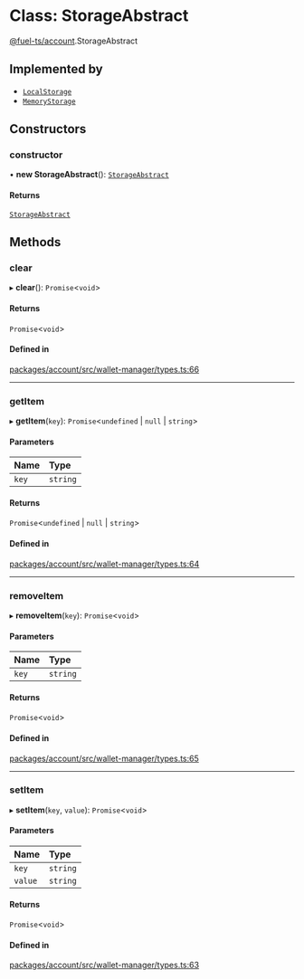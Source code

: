 # Class: StorageAbstract

[@fuel-ts/account](/api/Account/index.md).StorageAbstract

## Implemented by

- [`LocalStorage`](/api/Account/LocalStorage.md)
- [`MemoryStorage`](/api/Account/MemoryStorage.md)

## Constructors

### constructor

• **new StorageAbstract**(): [`StorageAbstract`](/api/Account/StorageAbstract.md)

#### Returns

[`StorageAbstract`](/api/Account/StorageAbstract.md)

## Methods

### clear

▸ **clear**(): `Promise`&lt;`void`\>

#### Returns

`Promise`&lt;`void`\>

#### Defined in

[packages/account/src/wallet-manager/types.ts:66](https://github.com/FuelLabs/fuels-ts/blob/12602001/packages/account/src/wallet-manager/types.ts#L66)

___

### getItem

▸ **getItem**(`key`): `Promise`&lt;`undefined` \| ``null`` \| `string`\>

#### Parameters

| Name | Type |
| :------ | :------ |
| `key` | `string` |

#### Returns

`Promise`&lt;`undefined` \| ``null`` \| `string`\>

#### Defined in

[packages/account/src/wallet-manager/types.ts:64](https://github.com/FuelLabs/fuels-ts/blob/12602001/packages/account/src/wallet-manager/types.ts#L64)

___

### removeItem

▸ **removeItem**(`key`): `Promise`&lt;`void`\>

#### Parameters

| Name | Type |
| :------ | :------ |
| `key` | `string` |

#### Returns

`Promise`&lt;`void`\>

#### Defined in

[packages/account/src/wallet-manager/types.ts:65](https://github.com/FuelLabs/fuels-ts/blob/12602001/packages/account/src/wallet-manager/types.ts#L65)

___

### setItem

▸ **setItem**(`key`, `value`): `Promise`&lt;`void`\>

#### Parameters

| Name | Type |
| :------ | :------ |
| `key` | `string` |
| `value` | `string` |

#### Returns

`Promise`&lt;`void`\>

#### Defined in

[packages/account/src/wallet-manager/types.ts:63](https://github.com/FuelLabs/fuels-ts/blob/12602001/packages/account/src/wallet-manager/types.ts#L63)
